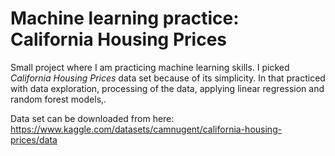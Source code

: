 # Machine learning practice: California Housing Prices 

Small project where I am practicing machine learning skills. I picked *California Housing Prices* data set because of its simplicity. In that practiced with data exploration, processing of the data, applying linear regression and random forest models,.

Data set can be downloaded from here: <https://www.kaggle.com/datasets/camnugent/california-housing-prices/data>
